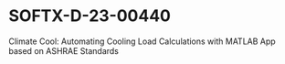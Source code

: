 # SOFTX-D-23-00440
Climate Cool: Automating Cooling Load Calculations with MATLAB App based on ASHRAE Standards
